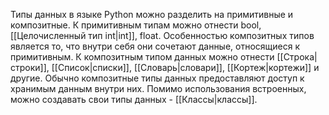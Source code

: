 Типы данных в языке Python можно разделить на примитивные и композитные. К примитивным типам можно отнести bool, [[Целочисленный тип int|int]], float. 
Особенностью композитных типов является то, что внутри себя они сочетают данные, относящиеся к примитивным. К композитным типом данных можно отнести [[Строка|строки]], [[Список|списки]], [[Словарь|словари]], [[Кортеж|кортежи]] и другие. Обычно композитные типы данных предоставляют доступ к хранимым данным внутри них. 
Помимо использования встроенных, можно создавать свои типы данных - [[Классы|классы]].